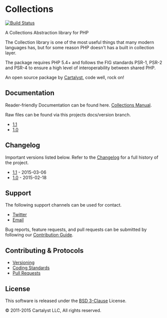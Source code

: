 # Collections

[![Build Status](http://ci.cartalyst.com/build-status/svg/49)](http://ci.cartalyst.com/build-status/view/49)

A Collections Abstraction library for PHP

The Collection library is one of the most useful things that many modern languages has, but for some reason PHP doesn't has a built in collection layer.

The package requires PHP 5.4+ and follows the FIG standards PSR-1, PSR-2 and PSR-4 to ensure a high level of interoperability between shared PHP.

An open source package by [Cartalyst](https://cartalyst.com), code well, rock on!

## Documentation

Reader-friendly Documentation can be found here. [Collections Manual](https://cartalyst.com/manual/collections).

Raw files can be found via this projects docs/version branch.

- [1.1](https://github.com/cartalyst/collections/tree/docs/1.1)
- [1.0](https://github.com/cartalyst/collections/tree/docs/1.0)

## Changelog

Important versions listed below. Refer to the [Changelog](CHANGELOG.md) for a full history of the project.

- [1.1](CHANGELOG.md) - 2015-03-06
- [1.0](CHANGELOG.md) - 2015-02-18

## Support

The following support channels can be used for contact.

- [Twitter](https://twitter.com/@cartalyst)
- [Email](mailto:help@cartalyst.com)

Bug reports, feature requests, and pull requests can be submitted by following our [Contribution Guide](CONTRIBUTING.md).

## Contributing & Protocols

- [Versioning](CONTRIBUTING.md#versioning)
- [Coding Standards](CONTRIBUTING.md#coding-standards)
- [Pull Requests](CONTRIBUTING.md#pull-requests)

## License

This software is released under the [BSD 3-Clause](LICENSE) License.

© 2011-2015 Cartalyst LLC, All rights reserved.
